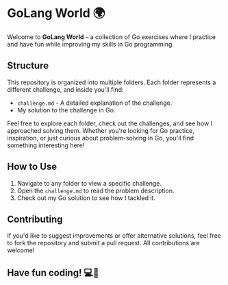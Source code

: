# GoLang World 🌍

Welcome to **GoLang World** – a collection of Go exercises where I practice and have fun while improving my skills in Go programming.

## Structure

This repository is organized into multiple folders. Each folder represents a different challenge, and inside you'll find:

- `challenge.md` - A detailed explanation of the challenge.
- My solution to the challenge in Go.

Feel free to explore each folder, check out the challenges, and see how I approached solving them. Whether you're looking for Go practice, inspiration, or just curious about problem-solving in Go, you'll find something interesting here!

## How to Use

1. Navigate to any folder to view a specific challenge.
2. Open the `challenge.md` to read the problem description.
3. Check out my Go solution to see how I tackled it.

## Contributing

If you'd like to suggest improvements or offer alternative solutions, feel free to fork the repository and submit a pull request. All contributions are welcome!

## Have fun coding! 💻🐹

